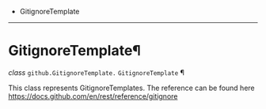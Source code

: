   + GitignoreTemplate

* * *
# GitignoreTemplate¶

_class_ `github.GitignoreTemplate.`  `GitignoreTemplate` ¶

This class represents GitignoreTemplates. The reference can be found here https://docs.github.com/en/rest/reference/gitignore
